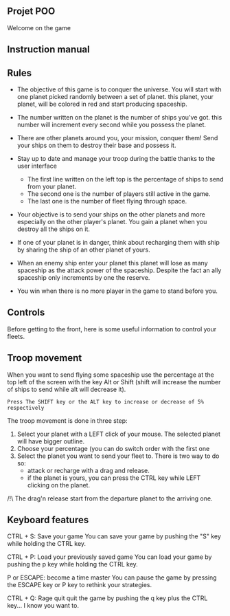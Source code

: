 Projet POO
-


Welcome on the game 

Instruction manual
--

 Rules 
--

- The objective of this game is to conquer the universe. You will start with one planet picked randomly between a set of planet. this planet, your planet, will be colored in red and start producing spaceship.

- The number written on the planet is the number of ships you've got. this number will increment every second while you possess the planet. 

- There are other planets around you, your mission, conquer them! Send your ships on them to destroy their base and possess it.

- Stay up to date and manage your troop during the battle thanks to the user interface
  - The first line written on the left top is the percentage of ships to send from your planet.
  - The second one is the number of players still active in the game.
  - The last one is the number of fleet flying through space. 

- Your objective is to send your ships on the other planets and more especially on the other player's planet. You gain a planet when you destroy all the ships on it.

- If one of your planet is in danger, think about recharging them with ship by sharing the ship of an other planet of yours. 

- When an enemy  ship enter your planet this planet will lose  as many spaceship as the attack  power of the spaceship. Despite the fact an ally spaceship only increments by one the reserve.

- You win when there is no more player in the game to stand before you.


Controls
--
Before getting to the  front, here is some useful information to control your fleets.

Troop movement
--
When you want to send flying some spaceship use the percentage at the top left of the screen with the key Alt or Shift (shift will increase the number of ships to send while alt will decrease it).
  
    Press The SHIFT key or the ALT key to increase or decrease of 5% respectively


The troop movement is done in three step:

 1. Select your planet with a LEFT click of your mouse. The selected planet will have bigger outline.
 2. Choose your percentage (you can do switch order with the first one
 3. Select the planet you want to send your fleet to. There is two way to do so:
    *  attack or recharge with a drag and release.
    * if the planet is yours, you can press the CTRL key while LEFT clicking on the planet.

 /!\   The drag'n release start from the departure planet to the arriving one. 

Keyboard features
--
CTRL + S: Save your game
 You can save your game by pushing the "S" key while holding the CTRL key.

CTRL + P: Load your previously saved game
 You can load your game by pushing the p key while holding the CTRL key.

P or ESCAPE: become a time master
 You can pause the game by pressing the ESCAPE key or P key to rethink your strategies.

CTRL + Q: Rage quit
 quit the game by pushing the q key plus the CTRL key... I know you want to.
